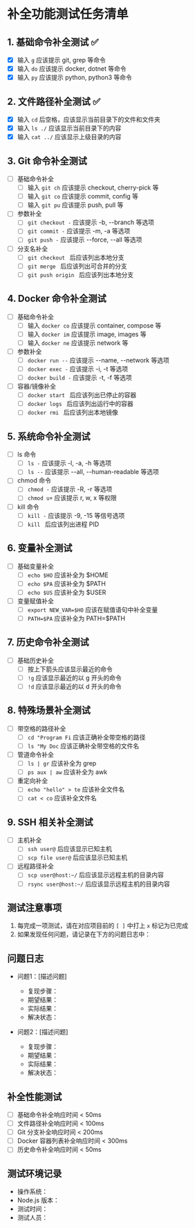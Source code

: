 # 补全功能测试任务清单

## 1. 基础命令补全测试 ✅
- [x] 输入 `g` 应该提示 git, grep 等命令
- [x] 输入 `do` 应该提示 docker, dotnet 等命令
- [x] 输入 `py` 应该提示 python, python3 等命令

## 2. 文件路径补全测试 ✅
- [x] 输入 `cd` 后空格，应该显示当前目录下的文件和文件夹
- [x] 输入 `ls ./` 应该显示当前目录下的内容
- [x] 输入 `cat ../` 应该显示上级目录的内容

## 3. Git 命令补全测试
- [ ] 基础命令补全
  - [ ] 输入 `git ch` 应该提示 checkout, cherry-pick 等
  - [ ] 输入 `git co` 应该提示 commit, config 等
  - [ ] 输入 `git pu` 应该提示 push, pull 等

- [ ] 参数补全
  - [ ] `git checkout -` 应该提示 -b, --branch 等选项
  - [ ] `git commit -` 应该提示 -m, -a 等选项
  - [ ] `git push -` 应该提示 --force, --all 等选项

- [ ] 分支名补全
  - [ ] `git checkout ` 后应该列出本地分支
  - [ ] `git merge ` 后应该列出可合并的分支
  - [ ] `git push origin ` 后应该列出本地分支

## 4. Docker 命令补全测试
- [ ] 基础命令补全
  - [ ] 输入 `docker co` 应该提示 container, compose 等
  - [ ] 输入 `docker im` 应该提示 image, images 等
  - [ ] 输入 `docker ne` 应该提示 network 等

- [ ] 参数补全
  - [ ] `docker run --` 应该提示 --name, --network 等选项
  - [ ] `docker exec -` 应该提示 -i, -t 等选项
  - [ ] `docker build -` 应该提示 -t, -f 等选项

- [ ] 容器/镜像补全
  - [ ] `docker start ` 后应该列出已停止的容器
  - [ ] `docker logs ` 后应该列出运行中的容器
  - [ ] `docker rmi ` 后应该列出本地镜像

## 5. 系统命令补全测试
- [ ] ls 命令
  - [ ] `ls -` 应该提示 -l, -a, -h 等选项
  - [ ] `ls --` 应该提示 --all, --human-readable 等选项

- [ ] chmod 命令
  - [ ] `chmod -` 应该提示 -R, -r 等选项
  - [ ] `chmod u+` 应该提示 r, w, x 等权限

- [ ] kill 命令
  - [ ] `kill -` 应该提示 -9, -15 等信号选项
  - [ ] `kill ` 后应该列出进程 PID

## 6. 变量补全测试
- [ ] 基础变量补全
  - [ ] `echo $HO` 应该补全为 $HOME
  - [ ] `echo $PA` 应该补全为 $PATH
  - [ ] `echo $US` 应该补全为 $USER

- [ ] 变量赋值补全
  - [ ] `export NEW_VAR=$HO` 应该在赋值语句中补全变量
  - [ ] `PATH=$PA` 应该补全为 PATH=$PATH

## 7. 历史命令补全测试
- [ ] 基础历史补全
  - [ ] 按上下箭头应该显示最近的命令
  - [ ] `!g` 应该显示最近的以 g 开头的命令
  - [ ] `!d` 应该显示最近的以 d 开头的命令

## 8. 特殊场景补全测试
- [ ] 带空格的路径补全
  - [ ] `cd "Program Fi` 应该正确补全带空格的路径
  - [ ] `ls "My Doc` 应该正确补全带空格的文件名

- [ ] 管道命令补全
  - [ ] `ls | gr` 应该补全为 grep
  - [ ] `ps aux | aw` 应该补全为 awk

- [ ] 重定向补全
  - [ ] `echo "hello" > te` 应该补全文件名
  - [ ] `cat < co` 应该补全文件名

## 9. SSH 相关补全测试
- [ ] 主机补全
  - [ ] `ssh user@` 后应该显示已知主机
  - [ ] `scp file user@` 后应该显示已知主机

- [ ] 远程路径补全
  - [ ] `scp user@host:~/` 后应该显示远程主机的目录内容
  - [ ] `rsync user@host:~/` 后应该显示远程主机的目录内容

## 测试注意事项
1. 每完成一项测试，请在对应项目前的 `[ ]` 中打上 `x` 标记为已完成
2. 如果发现任何问题，请记录在下方的问题日志中：

## 问题日志
- 问题1：[描述问题]
  - 复现步骤：
  - 期望结果：
  - 实际结果：
  - 解决状态：

- 问题2：[描述问题]
  - 复现步骤：
  - 期望结果：
  - 实际结果：
  - 解决状态：

## 补全性能测试
- [ ] 基础命令补全响应时间 < 50ms
- [ ] 文件路径补全响应时间 < 100ms
- [ ] Git 分支补全响应时间 < 200ms
- [ ] Docker 容器列表补全响应时间 < 300ms
- [ ] 历史命令补全响应时间 < 50ms

## 测试环境记录
- 操作系统：
- Node.js 版本：
- 测试时间：
- 测试人员： 